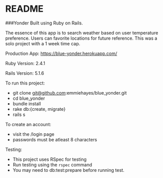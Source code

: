 # README

###Yonder
Built using Ruby on Rails.  

The essence of this app is to search weather based on user temperature preference.  Users can favorite locations for future reference.
This was a solo project with a 1 week time cap.

Production App: https://blue-yonder.herokuapp.com/

Ruby Version: 2.4.1

Rails Version: 5.1.6


To run this project:

   - git clone git@github.com:emmiehayes/blue_yonder.git
   - cd blue_yonder
   - bundle install
   - rake db:{create, migrate}
   - rails s

To create an account:

- visit the /login page
- passwords must be atleast 8 characters

Testing:

- This project uses RSpec for testing
- Run testing using the `rspec` command
- You may need to db:test:prepare before running test.
